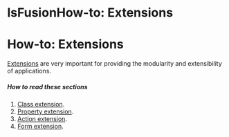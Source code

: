 # lsFusionHow-to: Extensions

# How-to: Extensions

[Extensions](lsFusionExtensions.md) are very important for providing the modularity and extensibility of applications.

##### How to read these sections

1.  [Class extension](lsFusionClass_extension.md).
2.  [Property extension](lsFusionHow-to_Property_extension.md).
3.  [Action extension](lsFusionHow-to_Action_extension.md).
4.  [Form extension](lsFusionHow-to_Form_extension.md).
